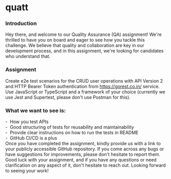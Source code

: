 # quatt

### Introduction
Hey there, and welcome to our Quality Assurance (QA) assignment! We&#39;re
thrilled to have you on board and eager to see how you tackle this
challenge. We believe that quality and collaboration are key in our
development process, and in this assignment, we&#39;re looking for candidates
who understand that.

### Assignment
Create e2e test scenarios for the CRUD user operations with API Version 2
and HTTP Bearer Token authentication from https://gorest.co.in/ service.
Use JavaScript or TypeScript and a framework of your choice (currently we
use Jest and Supertest, please don&#39;t use Postman for this).

### What we want to see is:
-  How you test APIs  
-  Good structuring of tests for reusability and maintainability   
-  Provide clear instructions on how to run the tests in README   
-  GitHub CI/CD is a plus  
Once you have completed the assignment, kindly provide us with a link to
your publicly accessible GitHub repository. If you come across any bugs or
have suggestions for improvements, please don&#39;t hesitate to report them.
Good luck with your assignment, and if you have any questions or need
clarification on any aspect of it, don&#39;t hesitate to reach out.
Looking forward to seeing your work!

